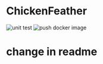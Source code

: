 # ChickenFeather
![unit test](https://github.com/mrssss/ChickenFeather/actions/workflows/unit_test.yml/badge.svg)
![push docker image](https://github.com/mrssss/ChickenFeather/actions/workflows/push_docker_image.yml/badge.svg)
# change in readme
